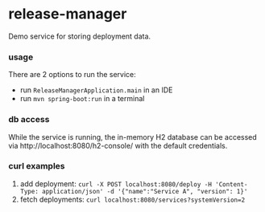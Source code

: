# release-manager
Demo service for storing deployment data.

### usage
There are 2 options to run the service:
* run `ReleaseManagerApplication.main` in an IDE
* run `mvn spring-boot:run` in a terminal

### db access
While the service is running, the in-memory H2 database can be accessed via http://localhost:8080/h2-console/ with the default credentials.

### curl examples
1. add deployment: `curl -X POST localhost:8080/deploy -H 'Content-Type: application/json' -d '{"name":"Service A", "version": 1}'`
2. fetch deployments: `curl localhost:8080/services?systemVersion=2`